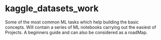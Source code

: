 # kaggle_datasets_work
Some of the most common ML tasks which help building the basic concepts.
Will contain a series of ML notebooks carrying out the easiest of Projects.
A beginners guide and can also be considered as a roadMap.
